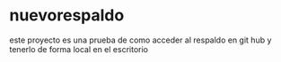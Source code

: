 # nuevorespaldo
este proyecto es una prueba de como acceder al respaldo en git hub y tenerlo de forma local en el escritorio

